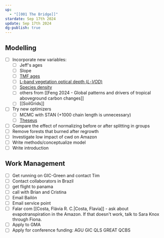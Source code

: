 ```yaml
---
up:
  - "[[001 The Bridge]]"
stardate: Sep 17th 2024
update: Sep 17th 2024
dg-publish: true
---
```

## Modelling
- [ ] Incorporate new variables:
	- [ ] Jeff's ages
	- [ ] Slope
	- [ ] [TMF ages](https://forobs.jrc.ec.europa.eu/TMF)
	- [ ] [L-band vegetation optical depth (_L_-_VOD_)](https://ib.remote-sensing.inrae.fr/)
	- [ ] [Species density](https://www.nature.com/articles/s41467-022-32063-z)
	- [ ] others from [[Feng 2024 - Global patterns and drivers of tropical aboveground carbon changes]]
	- [ ] [[SoilGrids]]

- [ ] Try new optimizers
	- [ ] MCMC with STAN (+1000 chain length is unnecessary)
	- [ ] [Theseus](https://sites.google.com/view/theseus-ai/)

- [ ] Compare the effect of normalizing before or after splitting in groups
- [ ] Remove forests that burned after regrowth
- [ ] Investigate low impact of cwd on Amazon
- [ ] Write methods/conceptualize model
- [ ] Write introduction

## Work Management
- [ ] Get running on GIC-Green and contact Tim
- [ ] Contact collaborators in Brazil
- [ ] get flight to panama
- [ ] call with Brian and Cristina
- [ ] Email Bailón
- [ ] Email service point
- [ ] Falar com [[Costa, Flávia R. C.|Costa, Flavia]] - ask about evapotranspiration in the Amazon. If that doesn't work, talk to Sara Knox through Fiona.
- [ ] Apply to GMA
- [ ] Apply for conference funding:
AGU
GIC
QLS
GREAT
QCBS